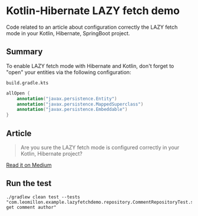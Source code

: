 # Kotlin-Hibernate LAZY fetch demo

Code related to an article about configuration correctly the LAZY fetch mode in your Kotlin, Hibernate, SpringBoot project.

## Summary

To enable LAZY fetch mode with Hibernate and Kotlin, don't forget to "open" your entities via the following configuration:

`build.gradle.kts`
```kotlin
allOpen {
    annotation("javax.persistence.Entity")
    annotation("javax.persistence.MappedSuperclass")
    annotation("javax.persistence.Embeddable")
}
```

## Article

> Are you sure the LAZY fetch mode is configured correctly in your Kotlin, Hibernate project?

[Read it on Medium](https://link.medium.com/hpa4LTIUg8)

## Run the test

```shell script
./gradlew clean test --tests "com.leomillon.example.lazyfetchdemo.repository.CommentRepositoryTest.should get comment author"
```
